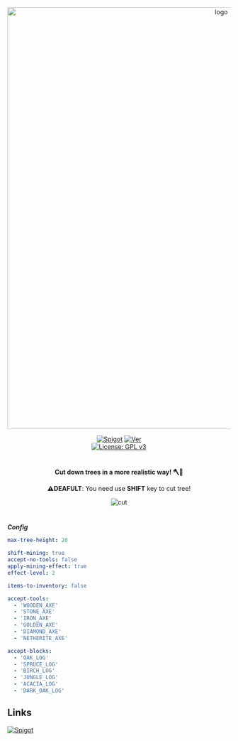 <div align="center">
  
  <a href="https://github.com/Norbit4/TreeCuter/" target="_blank" rel="noreferrer"> 
  <img src="https://github.com/Norbit4/TreeCuter/assets/46154743/0b99feef-655d-4901-a64f-b71fe3878b9d" width=950" alt="logo"/></a>
                                                                                                                            
  [![Spigot](https://img.shields.io/badge/Download-Spigot-gold.svg)](https://www.spigotmc.org/resources/treecuter.110213/) 
  [![Ver](https://img.shields.io/badge/ver-1.19+-blue.svg)](https://github.com/Norbit4/TreeCuter)                                                                                                                   
  [![License: GPL v3](https://img.shields.io/badge/license-GPLv3-orange.svg)](https://github.com/Norbit4/TreeCuter/blob/master/LICENSE)                                                                                                                          
                                                                         
</div> 

#
                                                                                                                                                                                                                                       

<div align="center">    
                   
  **Cut down trees in a more realistic way! 🪓🌳**    
                   
  ⚠️**DEAFULT**: You need use **SHIFT** key to cut tree!
                                                                                                                            
  ![cut](https://github.com/Norbit4/TreeCuter/assets/46154743/43eed754-8df6-4580-b7f5-3208211a66a4)        
                           
 
</div> 
                   
#                                                                                                                          
                                                                                                                            
***Config***
```yml
max-tree-height: 20

shift-mining: true
accept-no-tools: false
apply-mining-effect: true
effect-level: 2

items-to-inventory: false

accept-tools:
  - 'WOODEN_AXE'
  - 'STONE_AXE'
  - 'IRON_AXE'
  - 'GOLDEN_AXE'
  - 'DIAMOND_AXE'
  - 'NETHERITE_AXE'

accept-blocks:
  - 'OAK_LOG'
  - 'SPRUCE_LOG'
  - 'BIRCH_LOG'
  - 'JUNGLE_LOG'
  - 'ACACIA_LOG'
  - 'DARK_OAK_LOG'                                                                 
```                                                                                                                    
## Links

 [![Spigot](https://img.shields.io/badge/Download-Spigot-gold.svg)](https://www.spigotmc.org/resources/treecuter.110213/)    

